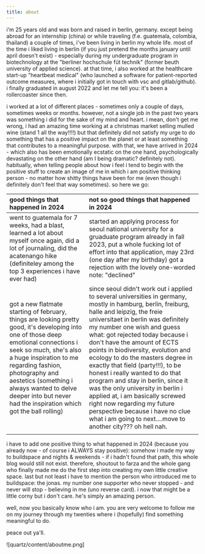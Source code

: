 ```yaml
---
title: about
---
```

i'm 25 years old and was born and raised in berlin, germany. except being abroad for an internship (china) or while traveling (f.e. guatemala, colombia, thailand) a couple of times, i've been living in berlin my whole life. most of the time i liked living in berlin (if you just pretend the months january until april doesn't exist) - especially during my undergraduate program in biotechnology at the "berliner hochschule füt technik" (former beuth university of applied science). at that time, i also worked at the healthcare start-up "heartbeat medical" (who launched a software for patient-reported outcome measures, where i initially got in touch with vsc and gitlab/github). i finally graduated in august 2022 and let me tell you: it's been a rollercoaster since then. 

i worked at a lot of different places - sometimes only a couple of days, sometimes weeks or months. however, not a single job in the past two years was something i did for the sake of my mind and heart. i mean, don't get me wrong, i had an amazing time working at a christmas market selling mulled wine (stand 1 all the way!!!!) but that definitely did not satisfy my urge to do something that has a positive impact on the planet or at least something that contributes to a meaningful purpose. with that, we have arrived in 2024 - which also has been emotionally ecstatic on the one hand, psychologically devastating on the other hand (am I being dramatic? definitely not).
habitually, when telling people about how i feel i tend to begin with the positive stuff to create an image of me in which i am positive thinking person - no matter how shitty things have been for me (even though i definitely don't feel that way sometimes).
so here we go: 

| good things that  happened in 2024                                                                                                                                                                                                                                                                                                               | not so good things that happened in 2024                                                                                                                                                                                                                                                                                                                                                                                                                                                                                                                                                                                                                                      |
| :----------------------------------------------------------------------------------------------------------------------------------------------------------------------------------------------------------------------------------------------------------------------------------------------------------------------------------------------- | :---------------------------------------------------------------------------------------------------------------------------------------------------------------------------------------------------------------------------------------------------------------------------------------------------------------------------------------------------------------------------------------------------------------------------------------------------------------------------------------------------------------------------------------------------------------------------------------------------------------------------------------------------------------------------- |
| went to guatemala for 7 weeks, had a blast, learned a lot about myself once again, did a lot of journaling, did the acatenango hike (definiteley among the top 3 experiences i have ever had)                                                                                                                                                    | started an applying process for seoul national university for a gruaduate program already in fall 2023, put a whole fucking lot of effort into that application, may 23rd (one day after my birthday) got a rejection with the lovely one-worded note: "declined"                                                                                                                                                                                                                                                                                                                                                                                                             |
| got a new flatmate starting of february, things are looking pretty good, it's developing into one of those deep emotional connections i seek so much, she's also a huge inspiration to me regarding fashion, photography and aestetics (something i always wanted to delve deeper into but never had the inspiration which got the ball rolling) | since seoul didn't work out i applied to several universities in germany, mostly in hamburg, berlin, freiburg, halle and leipzig, the freie universitaet in berlin was definitely my number one wish and guess what: got rejected today because i don't have the amount of ECTS points in biodiversity, evolution and ecology to do the masters degree in exactly that field (party!!!), to be honest i really wanted to do that program and stay in berlin, since it was the only university in berlin i applied at, i am basically screwed right now regarding my future perspective because i have no clue what i am going to next....move to another city??? oh hell nah. |
|                                                                                                                                                                                                                                                                                                                                                  |                                                                                                                                                                                                                                                                                                                                                                                                                                                                                                                                                                                                                                                                               |


i have to add one positive thing to what happened in 2024 (because you already now - of course i ALWAYS stay positive): somehow i made my way to buildspace and nights & weekends - if i hadn't found that path, this whole blog would still not exist. therefore, shoutout to farza and the whole gang who finally made me do the first step into creating my own little creative space. 
last but not least i have to mention the person who introduced me to buildspace: the jonas. my number one supporter who never stopped - and never will stop - believing in me (uno reverse card). i now that might be a little corny but i don't care. he's simply an amazing person.

well, now you basically know who i am. you are very welcome to follow me on my journey through my twenties where i (hopefully) find something meaningful to do.

peace out ya'll.

![quartz/content/aboutme.png]


